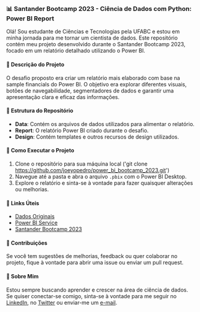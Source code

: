 ### 📊 Santander Bootcamp 2023 - Ciência de Dados com Python: Power BI Report

Olá! Sou estudante de Ciências e Tecnologias pela UFABC e estou em minha jornada para me tornar um cientista de dados. Este repositório contém meu projeto desenvolvido durante o Santander Bootcamp 2023, focado em um relatório detalhado utilizando o Power BI.

#### 📌 Descrição do Projeto
O desafio proposto era criar um relatório mais elaborado com base na sample financials do Power BI. O objetivo era explorar diferentes visuais, botões de navegabilidade, segmentadores de dados e garantir uma apresentação clara e eficaz das informações.

#### 📂 Estrutura do Repositório
- **Data**: Contém os arquivos de dados utilizados para alimentar o relatório.
- **Report**: O relatório Power BI criado durante o desafio.
- **Design**: Contém templates e outros recursos de design utilizados.

#### 🚀 Como Executar o Projeto
1. Clone o repositório para sua máquina local ('git clone https://github.com/joeyopedro/power_bi_bootcamp_2023.git')
2. Navegue até a pasta e abra o arquivo `.pbix` com o Power BI Desktop.
3. Explore o relatório e sinta-se à vontade para fazer quaisquer alterações ou melhorias.

#### 🔗 Links Úteis
- [Dados Originais](https://github.com/julianazanelatto/power_bi_analyst)
- [Power BI Service](https://app.powerbi.com/)
- [Santander Bootcamp 2023](https://web.santander.com.br/)

#### 🤝 Contribuições
Se você tem sugestões de melhorias, feedback ou quer colaborar no projeto, fique à vontade para abrir uma issue ou enviar um pull request.

#### 📖 Sobre Mim
Estou sempre buscando aprender e crescer na área de ciência de dados. Se quiser conectar-se comigo, sinta-se à vontade para me seguir no [LinkedIn](https://www.linkedin.com/in/joeyopedro/), no [Twitter](https://twitter.com/joeypedro) ou enviar-me um [e-mail](joeyopedro@gmail.com).
